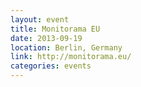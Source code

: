 ```yaml
---
layout: event
title: Monitorama EU
date: 2013-09-19
location: Berlin, Germany
link: http://monitorama.eu/
categories: events
---
```

